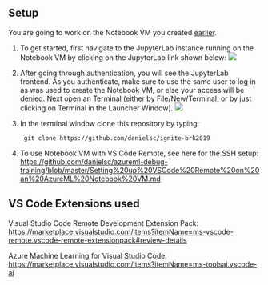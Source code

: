 ## Setup

You are going to work on the Notebook VM you created [earlier](../1-new-workspace/1-setup-compute.md). 

1. To get started, first navigate to the JupyterLab instance running on the Notebook VM by clicking on the JupyterLab link shown below:
![](log_in.png)

1. After going through authentication, you will see the JupyterLab frontend. As you authenticate, make sure to use the same user to log in as was used to create the Notebook VM, or else your access will be denied. Next open an Terminal (either by File/New/Terminal, or by just clicking on Terminal in the Launcher Window).
![](terminal.png)

1. In the terminal window clone this repository by typing:

        git clone https://github.com/danielsc/ignite-brk2019

2. To use Notebook VM with VS Code Remote, see here for the SSH setup: https://github.com/danielsc/azureml-debug-training/blob/master/Setting%20up%20VSCode%20Remote%20on%20an%20AzureML%20Notebook%20VM.md


## VS Code Extensions used

Visual Studio Code Remote Development Extension Pack:
https://marketplace.visualstudio.com/items?itemName=ms-vscode-remote.vscode-remote-extensionpack#review-details

Azure Machine Learning for Visual Studio Code:
https://marketplace.visualstudio.com/items?itemName=ms-toolsai.vscode-ai

